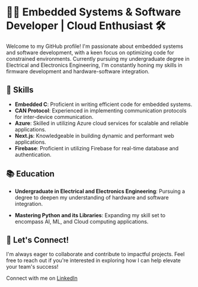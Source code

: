 # 👨‍💻 Embedded Systems & Software Developer | Cloud Enthusiast 🛠️

Welcome to my GitHub profile! I'm passionate about embedded systems and software development, with a keen focus on optimizing code for constrained environments. Currently pursuing my undergraduate degree in Electrical and Electronics Engineering, I'm constantly honing my skills in firmware development and hardware-software integration.

## 🔧 Skills

- **Embedded C**: Proficient in writing efficient code for embedded systems.
- **CAN Protocol**: Experienced in implementing communication protocols for inter-device communication.
- **Azure**: Skilled in utilizing Azure cloud services for scalable and reliable applications.
- **Next.js**: Knowledgeable in building dynamic and performant web applications.
- **Firebase**: Proficient in utilizing Firebase for real-time database and authentication.

## 📚 Education

- **Undergraduate in Electrical and Electronics Engineering**: Pursuing a degree to deepen my understanding of hardware and software integration.

- **Mastering Python and its Libraries**: Expanding my skill set to encompass AI, ML, and Cloud computing applications.

## 🌟 Let's Connect!

I'm always eager to collaborate and contribute to impactful projects. Feel free to reach out if you're interested in exploring how I can help elevate your team's success!

Connect with me on [LinkedIn](https://www.linkedin.com/in/haricharan-ragunathan-5bb91420a/) 
